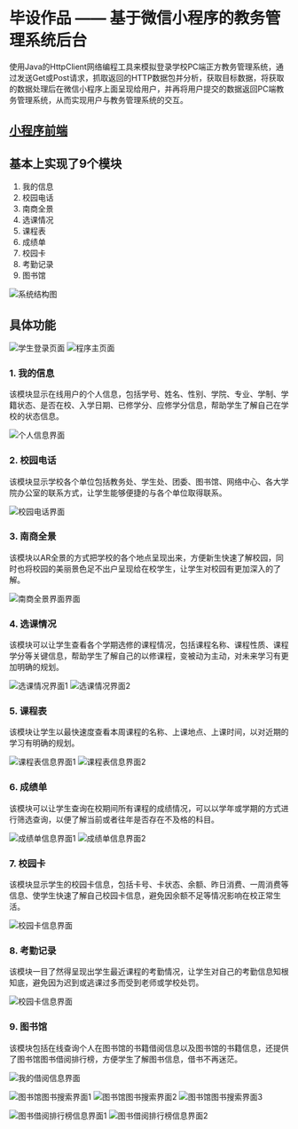 # 毕设作品 —— 基于微信小程序的教务管理系统后台

使用Java的HttpClient网络编程工具来模拟登录学校PC端正方教务管理系统，通过发送Get或Post请求，抓取返回的HTTP数据包并分析，获取目标数据，将获取的数据处理后在微信小程序上面呈现给用户，并再将用户提交的数据返回PC端教务管理系统，从而实现用户与教务管理系统的交互。

## [小程序前端](https://github.com/zhoudyme/gwng-web)
## 基本上实现了9个模块
1. 我的信息
2. 校园电话
3. 南商全景
4. 选课情况
5. 课程表
6. 成绩单
7. 校园卡
8. 考勤记录
9. 图书馆

![系统结构图](https://github.com/zhoudyme/gwng-web/blob/master/screenshot/%E7%B3%BB%E7%BB%9F%E7%BB%93%E6%9E%84%E5%9B%BE.png)

## 具体功能

![学生登录页面](https://github.com/zhoudyme/gwng-web/blob/master/screenshot/%E5%AD%A6%E7%94%9F%E7%99%BB%E5%BD%95%E7%95%8C%E9%9D%A2.png)
![程序主页面](https://github.com/zhoudyme/gwng-web/blob/master/screenshot/%E7%A8%8B%E5%BA%8F%E4%B8%BB%E9%A1%B5%E9%9D%A2.png)

### 1. 我的信息
该模块显示在线用户的个人信息，包括学号、姓名、性别、学院、专业、学制、学籍状态、是否在校、入学日期、已修学分、应修学分信息，帮助学生了解自己在学校的状态信息。

![个人信息界面](https://github.com/zhoudyme/gwng-web/blob/master/screenshot/%E6%88%91%E7%9A%84%E4%BF%A1%E6%81%AF/%E4%B8%AA%E4%BA%BA%E4%BF%A1%E6%81%AF%E7%95%8C%E9%9D%A2.png)

### 2. 校园电话
该模块显示学校各个单位包括教务处、学生处、团委、图书馆、网络中心、各大学院办公室的联系方式，让学生能够便捷的与各个单位取得联系。

![校园电话界面](https://github.com/zhoudyme/gwng-web/blob/master/screenshot/%E6%A0%A1%E5%9B%AD%E7%94%B5%E8%AF%9D/%E6%A0%A1%E5%9B%AD%E7%94%B5%E8%AF%9D%E7%95%8C%E9%9D%A2.png)

### 3. 南商全景
该模块以AR全景的方式把学校的各个地点呈现出来，方便新生快速了解校园，同时也将校园的美丽景色足不出户呈现给在校学生，让学生对校园有更加深入的了解。

![南商全景界面界面](https://github.com/zhoudyme/gwng-web/blob/master/screenshot/%E6%BC%AB%E6%B8%B8%E5%8D%97%E5%95%86/%E5%8D%97%E5%95%86%E5%85%A8%E6%99%AF%E7%95%8C%E9%9D%A2.png)

### 4. 选课情况
该模块可以让学生查看各个学期选修的课程情况，包括课程名称、课程性质、课程学分等关键信息，帮助学生了解自己的以修课程，变被动为主动，对未来学习有更加明确的规划。

![选课情况界面1](https://github.com/zhoudyme/gwng-web/blob/master/screenshot/%E9%80%89%E8%AF%BE%E6%83%85%E5%86%B5/%E9%80%89%E8%AF%BE%E6%83%85%E5%86%B5%E7%95%8C%E9%9D%A21.png)
![选课情况界面2](https://github.com/zhoudyme/gwng-web/blob/master/screenshot/%E9%80%89%E8%AF%BE%E6%83%85%E5%86%B5/%E9%80%89%E8%AF%BE%E6%83%85%E5%86%B5%E7%95%8C%E9%9D%A22.png)

### 5. 课程表
该模块让学生以最快速度查看本周课程的名称、上课地点、上课时间，以对近期的学习有明确的规划。

![课程表信息界面1](https://github.com/zhoudyme/gwng-web/blob/master/screenshot/%E8%AF%BE%E7%A8%8B%E8%A1%A8/%E8%AF%BE%E7%A8%8B%E8%A1%A8%E4%BF%A1%E6%81%AF%E7%95%8C%E9%9D%A21.png)
![课程表信息界面2](https://github.com/zhoudyme/gwng-web/blob/master/screenshot/%E8%AF%BE%E7%A8%8B%E8%A1%A8/%E8%AF%BE%E7%A8%8B%E8%A1%A8%E4%BF%A1%E6%81%AF%E7%95%8C%E9%9D%A22.png)

### 6. 成绩单
该模块可以让学生查询在校期间所有课程的成绩情况，可以以学年或学期的方式进行筛选查询，以便了解当前或者往年是否存在不及格的科目。

![成绩单信息界面1](https://github.com/zhoudyme/gwng-web/blob/master/screenshot/%E6%88%90%E7%BB%A9%E5%8D%95/%E6%88%90%E7%BB%A9%E5%8D%95%E4%BF%A1%E6%81%AF%E7%95%8C%E9%9D%A21.png)
![成绩单信息界面2](https://github.com/zhoudyme/gwng-web/blob/master/screenshot/%E6%88%90%E7%BB%A9%E5%8D%95/%E6%88%90%E7%BB%A9%E5%8D%95%E4%BF%A1%E6%81%AF%E7%95%8C%E9%9D%A22.png)

### 7. 校园卡
该模块显示学生的校园卡信息，包括卡号、卡状态、余额、昨日消费、一周消费等信息、使学生快速了解自己校园卡信息，避免因余额不足等情况影响在校正常生活。

![校园卡信息界面](https://github.com/zhoudyme/gwng-web/blob/master/screenshot/%E6%A0%A1%E5%9B%AD%E5%8D%A1/%E6%A0%A1%E5%9B%AD%E5%8D%A1%E4%BF%A1%E6%81%AF%E7%95%8C%E9%9D%A2.png)

### 8. 考勤记录
该模块一目了然得呈现出学生最近课程的考勤情况，让学生对自己的考勤信息知根知底，避免因为迟到或逃课过多而受到老师或学校处罚。

![校园卡信息界面](https://github.com/zhoudyme/gwng-web/blob/master/screenshot/%E8%80%83%E5%8B%A4%E8%AE%B0%E5%BD%95/%E8%80%83%E5%8B%A4%E8%AE%B0%E5%BD%95%E4%BF%A1%E6%81%AF%E7%95%8C%E9%9D%A2.png)

### 9. 图书馆
该模块包括在线查询个人在图书馆的书籍借阅信息以及图书馆的书籍信息，还提供了图书馆图书借阅排行榜，方便学生了解图书信息，借书不再迷茫。

![我的借阅信息界面](https://github.com/zhoudyme/gwng-web/blob/master/screenshot/%E5%9B%BE%E4%B9%A6%E9%A6%86/%E6%88%91%E7%9A%84%E5%80%9F%E9%98%85%E4%BF%A1%E6%81%AF%E7%95%8C%E9%9D%A2.png)

![图书馆图书搜索界面1](https://github.com/zhoudyme/gwng-web/blob/master/screenshot/%E5%9B%BE%E4%B9%A6%E9%A6%86/%E5%9B%BE%E4%B9%A6%E9%A6%86%E5%9B%BE%E4%B9%A6%E6%90%9C%E7%B4%A2%E7%95%8C%E9%9D%A21.png)
![图书馆图书搜索界面2](https://github.com/zhoudyme/gwng-web/blob/master/screenshot/%E5%9B%BE%E4%B9%A6%E9%A6%86/%E5%9B%BE%E4%B9%A6%E9%A6%86%E5%9B%BE%E4%B9%A6%E6%90%9C%E7%B4%A2%E7%95%8C%E9%9D%A22.png)
![图书馆图书搜索界面3](https://github.com/zhoudyme/gwng-web/blob/master/screenshot/%E5%9B%BE%E4%B9%A6%E9%A6%86/%E5%9B%BE%E4%B9%A6%E9%A6%86%E5%9B%BE%E4%B9%A6%E6%90%9C%E7%B4%A2%E7%95%8C%E9%9D%A23.png)

![图书借阅排行榜信息界面1](https://github.com/zhoudyme/gwng-web/blob/master/screenshot/%E5%9B%BE%E4%B9%A6%E9%A6%86/%E5%9B%BE%E4%B9%A6%E5%80%9F%E9%98%85%E6%8E%92%E8%A1%8C%E6%A6%9C%E4%BF%A1%E6%81%AF%E7%95%8C%E9%9D%A21.png)
![图书借阅排行榜信息界面2](https://github.com/zhoudyme/gwng-web/blob/master/screenshot/%E5%9B%BE%E4%B9%A6%E9%A6%86/%E5%9B%BE%E4%B9%A6%E5%80%9F%E9%98%85%E6%8E%92%E8%A1%8C%E6%A6%9C%E4%BF%A1%E6%81%AF%E7%95%8C%E9%9D%A22.png)

